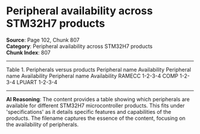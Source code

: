 # Peripheral availability across STM32H7 products

**Source**: Page 102, Chunk 807  
**Category**: Peripheral availability across STM32H7 products  
**Chunk Index**: 807

---

Table 1. Peripherals versus products
Peripheral name Availability Peripheral name Availability Peripheral name Availability
RAMECC 1-2-3-4 COMP 1-2-3-4 LPUART 1-2-3-4

---

**AI Reasoning**: The content provides a table showing which peripherals are available for different STM32H7 microcontroller products. This fits under 'specifications' as it details specific features and capabilities of the products. The filename captures the essence of the content, focusing on the availability of peripherals.
